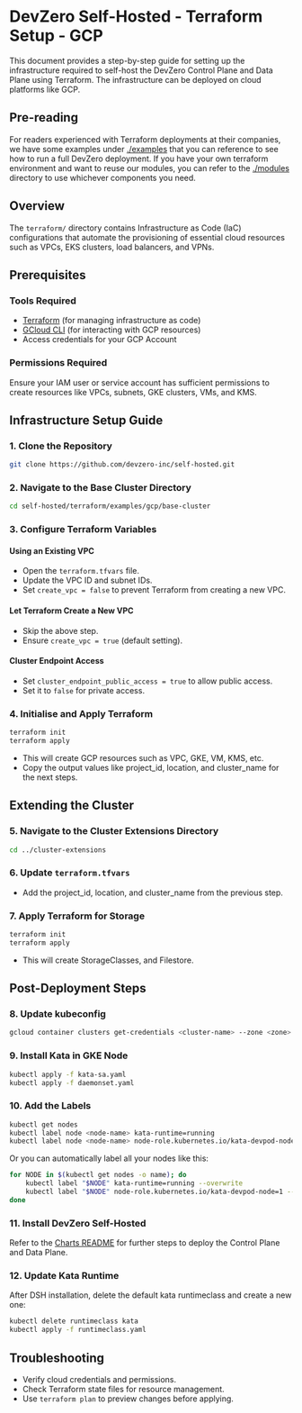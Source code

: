 # DevZero Self-Hosted - Terraform Setup - GCP

This document provides a step-by-step guide for setting up the infrastructure required to self-host the DevZero Control Plane and Data Plane using Terraform. The infrastructure can be deployed on cloud platforms like GCP.

## Pre-reading

For readers experienced with Terraform deployments at their companies, we have some examples under [./examples](./examples/) that you can reference to see how to run a full DevZero deployment.
If you have your own terraform environment and want to reuse our modules, you can refer to the [./modules](./modules/) directory to use whichever components you need.

## Overview

The `terraform/` directory contains Infrastructure as Code (IaC) configurations that automate the provisioning of essential cloud resources such as VPCs, EKS clusters, load balancers, and VPNs.

## Prerequisites

### Tools Required
- [Terraform](https://www.terraform.io/) (for managing infrastructure as code)
- [GCloud CLI](https://cloud.google.com/sdk/docs/install) (for interacting with GCP resources)
- Access credentials for your GCP Account

### Permissions Required
Ensure your IAM user or service account has sufficient permissions to create resources like VPCs, subnets, GKE clusters, VMs, and KMS.

## Infrastructure Setup Guide

### 1. Clone the Repository

```bash
git clone https://github.com/devzero-inc/self-hosted.git
```

### 2. Navigate to the Base Cluster Directory

```bash
cd self-hosted/terraform/examples/gcp/base-cluster
```

### 3. Configure Terraform Variables

#### Using an Existing VPC
- Open the `terraform.tfvars` file.
- Update the VPC ID and subnet IDs.
- Set `create_vpc = false` to prevent Terraform from creating a new VPC.

#### Let Terraform Create a New VPC
- Skip the above step.
- Ensure `create_vpc = true` (default setting).

#### Cluster Endpoint Access
- Set `cluster_endpoint_public_access = true` to allow public access.
- Set it to `false` for private access.

### 4. Initialise and Apply Terraform

```bash
terraform init
terraform apply
```

- This will create GCP resources such as VPC, GKE, VM, KMS, etc.
- Copy the output values like project_id, location, and cluster_name for the next steps.

## Extending the Cluster

### 5. Navigate to the Cluster Extensions Directory

```bash
cd ../cluster-extensions
```

### 6. Update `terraform.tfvars`

- Add the project_id, location, and cluster_name from the previous step.

### 7. Apply Terraform for Storage

```bash
terraform init
terraform apply
```

- This will create StorageClasses, and Filestore.

## Post-Deployment Steps

### 8. Update kubeconfig

```bash
gcloud container clusters get-credentials <cluster-name> --zone <zone> --project <project-id>
```

### 9. Install Kata in GKE Node

```bash
kubectl apply -f kata-sa.yaml
kubectl apply -f daemonset.yaml
```

### 10. Add the Labels 

```bash
kubectl get nodes
kubectl label node <node-name> kata-runtime=running
kubectl label node <node-name> node-role.kubernetes.io/kata-devpod-node=1
```

Or you can automatically label all your nodes like this:

```bash
for NODE in $(kubectl get nodes -o name); do
    kubectl label "$NODE" kata-runtime=running --overwrite
    kubectl label "$NODE" node-role.kubernetes.io/kata-devpod-node=1 --overwrite
done
```

### 11. Install DevZero Self-Hosted

Refer to the [Charts README](../charts/README.md) for further steps to deploy the Control Plane and Data Plane.

### 12. Update Kata Runtime

After DSH installation, delete the default kata runtimeclass and create a new one:

```bash
kubectl delete runtimeclass kata
kubectl apply -f runtimeclass.yaml
```

## Troubleshooting

- Verify cloud credentials and permissions.
- Check Terraform state files for resource management.
- Use `terraform plan` to preview changes before applying.


